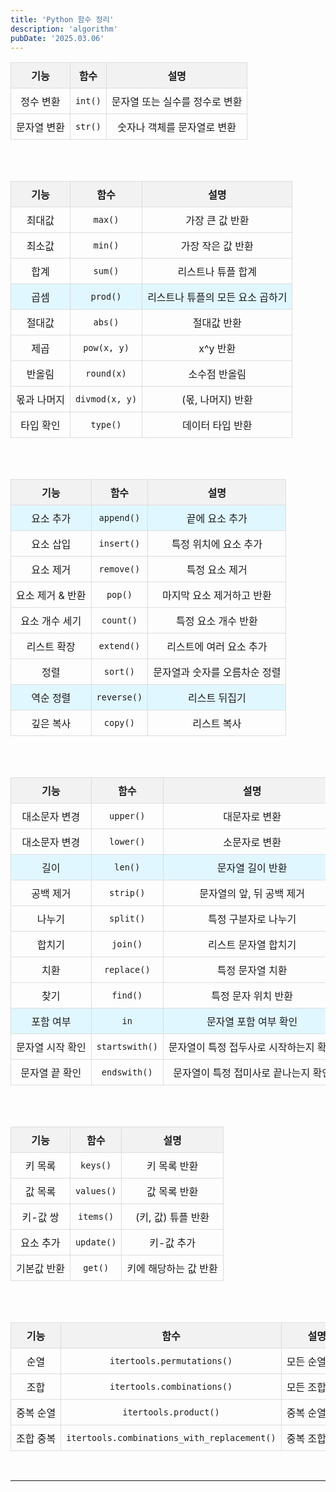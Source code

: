```yaml
---
title: 'Python 함수 정리'
description: 'algorithm'
pubDate: '2025.03.06'
---
```


<table>
  <thead>
    <tr>
      <th>기능</th>
      <th>함수</th>
      <th>설명</th>
    </tr>
  </thead>
  <tbody>
      <tr>
    <td>정수 변환</td>
    <td><code>int()</code></td>
    <td>문자열 또는 실수를 정수로 변환</td>
  </tr>
  <tr>
    <td>문자열 변환</td>
    <td><code>str()</code></td>
    <td>숫자나 객체를 문자열로 변환</td>
  </tr>
  </tbody>
</table>

<br>

<br>

<table>
  <thead>
    <tr>
      <th>기능</th>
      <th>함수</th>
      <th>설명</th>
    </tr>
  </thead>
  <tbody>
    <tr>
      <td>최대값</td>
      <td><code>max()</code></td>
      <td>가장 큰 값 반환</td>
    </tr>
    <tr>
      <td>최소값</td>
      <td><code>min()</code></td>
      <td>가장 작은 값 반환</td>
    </tr>
    <tr>
      <td>합계</td>
      <td><code>sum()</code></td>
      <td>리스트나 튜플 합계</td>
    </tr>
    <tr class = "highlight">
      <td>곱셈</td>
      <td><code>prod()</code></td>
      <td>리스트나 튜플의 모든 요소 곱하기</td>
    </tr>
    <tr>
      <td>절대값</td>
      <td><code>abs()</code></td>
      <td>절대값 반환</td>
    </tr>
    <tr>
      <td>제곱</td>
      <td><code>pow(x, y)</code></td>
      <td>x^y 반환</td>
    </tr>
    <tr>
      <td>반올림</td>
      <td><code>round(x)</code></td>
      <td>소수점 반올림</td>
    </tr>
    <tr>
      <td>몫과 나머지</td>
      <td><code>divmod(x, y)</code></td>
      <td>(몫, 나머지) 반환</td>
    </tr>
    <tr>
      <td>타입 확인</td>
      <td><code>type()</code></td>
      <td>데이터 타입 반환</td>
    </tr>
  </tbody>
</table>

<br>

<br>

<table>
  <thead>
    <tr>
      <th>기능</th>
      <th>함수</th>
      <th>설명</th>
    </tr>
  </thead>
  <tbody>
    <tr class ="highlight">
      <td>요소 추가</td>
      <td><code>append()</code></td>
      <td>끝에 요소 추가</td>
    </tr>
    <tr>
      <td>요소 삽입</td>
      <td><code>insert()</code></td>
      <td>특정 위치에 요소 추가</td>
    </tr>
    <tr>
      <td>요소 제거</td>
      <td><code>remove()</code></td>
      <td>특정 요소 제거</td>
    </tr>
    <tr>
      <td>요소 제거 & 반환</td>
      <td><code>pop()</code></td>
      <td>마지막 요소 제거하고 반환</td>
    </tr>
    <tr>
      <td>요소 개수 세기</td>
      <td><code>count()</code></td>
      <td>특정 요소 개수 반환</td>
    </tr>
    <tr>
      <td>리스트 확장</td>
      <td><code>extend()</code></td>
      <td>리스트에 여러 요소 추가</td>
    </tr>
    <tr>
      <td>정렬</td>
      <td><code>sort()</code></td>
      <td>문자열과 숫자를 오름차순 정렬</td>
    </tr>
    <tr class ="highlight">
      <td>역순 정렬</td>
      <td><code>reverse()</code></td>
      <td>리스트 뒤집기</td>
    </tr>
    <tr>
      <td>깊은 복사</td>
      <td><code>copy()</code></td>
      <td>리스트 복사</td>
    </tr>
  </tbody>
</table>

<br>

<br>

<table>
  <thead>
    <tr>
      <th>기능</th>
      <th>함수</th>
      <th>설명</th>
    </tr>
  </thead>
  <tbody>
    <tr>
      <td>대소문자 변경</td>
      <td><code>upper()</code></td>
      <td>대문자로 변환</td>
    </tr>
    <tr>
      <td>대소문자 변경</td>
      <td><code>lower()</code></td>
      <td>소문자로 변환</td>
    </tr>
    <tr class = "highlight">
      <td>길이</td>
      <td><code>len()</code></td>
      <td>문자열 길이 반환</td>
    </tr>
    <tr>
      <td>공백 제거</td>
      <td><code>strip()</code></td>
      <td>문자열의 앞, 뒤 공백 제거</td>
    </tr>
    <tr>
      <td>나누기</td>
      <td><code>split()</code></td>
      <td>특정 구분자로 나누기</td>
    </tr>
    <tr>
      <td>합치기</td>
      <td><code>join()</code></td>
      <td>리스트 문자열 합치기</td>
    </tr>
    <tr>
      <td>치환</td>
      <td><code>replace()</code></td>
      <td>특정 문자열 치환</td>
    </tr>
    <tr>
      <td>찾기</td>
      <td><code>find()</code></td>
      <td>특정 문자 위치 반환</td>
    </tr>
    <tr class ="highlight">
      <td>포함 여부</td>
      <td><code>in</code></td>
      <td>문자열 포함 여부 확인</td>
    </tr>
    <tr>
      <td>문자열 시작 확인</td>
      <td><code>startswith()</code></td>
      <td>문자열이 특정 접두사로 시작하는지 확인</td>
    </tr>
    <tr>
      <td>문자열 끝 확인</td>
      <td><code>endswith()</code></td>
      <td>문자열이 특정 접미사로 끝나는지 확인</td>
    </tr>
  </tbody>
</table>

<br>

<br>

<table>
  <thead>
    <tr>
      <th>기능</th>
      <th>함수</th>
      <th>설명</th>
    </tr>
  </thead>
  <tbody>
    <tr>
      <td>키 목록</td>
      <td><code>keys()</code></td>
      <td>키 목록 반환</td>
    </tr>
    <tr>
      <td>값 목록</td>
      <td><code>values()</code></td>
      <td>값 목록 반환</td>
    </tr>
    <tr>
      <td>키-값 쌍</td>
      <td><code>items()</code></td>
      <td>(키, 값) 튜플 반환</td>
    </tr>
    <tr>
      <td>요소 추가</td>
      <td><code>update()</code></td>
      <td>키-값 추가</td>
    </tr>
    <tr>
      <td>기본값 반환</td>
      <td><code>get()</code></td>
      <td>키에 해당하는 값 반환</td>
    </tr>
  </tbody>
</table>

<br>

<br>

<table>
  <thead>
    <tr>
      <th>기능</th>
      <th>함수</th>
      <th>설명</th>
    </tr>
  </thead>
  <tbody>
    <tr>
      <td>순열</td>
      <td><code>itertools.permutations()</code></td>
      <td>모든 순열 반환</td>
    </tr>
    <tr>
      <td>조합</td>
      <td><code>itertools.combinations()</code></td>
      <td>모든 조합 반환</td>
    </tr>
    <tr>
      <td>중복 순열</td>
      <td><code>itertools.product()</code></td>
      <td>중복 순열 반환</td>
    </tr>
    <tr>
      <td>조합 중복</td>
      <td><code>itertools.combinations_with_replacement()</code></td>
      <td>중복 조합 반환</td>
    </tr>
  </tbody>
</table>

<br>

---

<style>
  h1 {
      font-size: 1.8em;
      margin-bottom: 20px;
      color: #34495E;
      }
  table {
    width: 100%;
    border-collapse: collapse;
    text-align: center;

  }
  th, td {
    border: 1px solid #ddd;
    padding: 8px;
    text-align: left;
    text-align: center;
    white-space: nowrap;
  }
  th {
    background-color: #f2f2f2;
    font-weight: bold;
  }
  .highlight {
    background-color: #e0f7ff;
  }
</style>

<script src="https://utteranc.es/client.js"
        repo="tjsgh1217/tjsgh1217.github.io"
        issue-term="pathname"
        theme="github-light"
        crossorigin="anonymous"
        async>
</script>
